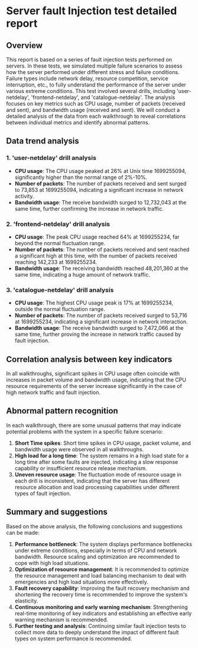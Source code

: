 # Server fault Injection test detailed report

## Overview

This report is based on a series of fault injection tests performed on servers. In these tests, we simulated multiple failure scenarios to assess how the server performed under different stress and failure conditions. Failure types include network delay, resource competition, service interruption, etc., to fully understand the performance of the server under various extreme conditions. This test involved several drills, including 'user-netdelay', 'frontend-netdelay', and 'catalogue-netdelay'. The analysis focuses on key metrics such as CPU usage, number of packets (received and sent), and bandwidth usage (received and sent). We will conduct a detailed analysis of the data from each walkthrough to reveal correlations between individual metrics and identify abnormal patterns.

## Data trend analysis

### 1. 'user-netdelay' drill analysis

- **CPU usage**: The CPU usage peaked at 26% at Unix time 1699255094, significantly higher than the normal range of 2%-10%.
- **Number of packets**: The number of packets received and sent surged to 73,853 at 1699255094, indicating a significant increase in network activity.
- **Bandwidth usage**: The receive bandwidth surged to 12,732,043 at the same time, further confirming the increase in network traffic.

### 2. 'frontend-netdelay' drill analysis

- **CPU usage**: The peak CPU usage reached 64% at 1699255234, far beyond the normal fluctuation range.
- **Number of packets**: The number of packets received and sent reached a significant high at this time, with the number of packets received reaching 142,233 at 1699255234.
- **Bandwidth usage**: The receiving bandwidth reached 48,201,360 at the same time, indicating a huge amount of network traffic.

### 3. 'catalogue-netdelay' drill analysis

- **CPU usage**: The highest CPU usage peak is 17% at 1699255234, outside the normal fluctuation range.
- **Number of packets**: The number of packets received surged to 53,716 at 1699255234, indicating a significant increase in network interaction.
- **Bandwidth usage**: The receive bandwidth surged to 7,472,066 at the same time, further proving the increase in network traffic caused by fault injection.

## Correlation analysis between key indicators

In all walkthroughs, significant spikes in CPU usage often coincide with increases in packet volume and bandwidth usage, indicating that the CPU resource requirements of the server increase significantly in the case of high network traffic and fault injection.

## Abnormal pattern recognition

In each walkthrough, there are some unusual patterns that may indicate potential problems with the system in a specific failure scenario:

1. **Short Time spikes**: Short time spikes in CPU usage, packet volume, and bandwidth usage were observed in all walkthroughs.
2. **High load for a long time**: The system remains in a high load state for a long time after some faults are injected, indicating a slow response capability or insufficient resource release mechanism.
3. **Uneven resource usage**: The fluctuation mode of resource usage in each drill is inconsistent, indicating that the server has different resource allocation and load processing capabilities under different types of fault injection.

## Summary and suggestions

Based on the above analysis, the following conclusions and suggestions can be made:

1. **Performance bottleneck**: The system displays performance bottlenecks under extreme conditions, especially in terms of CPU and network bandwidth. Resource scaling and optimization are recommended to cope with high load situations.
2. **Optimization of resource management**: It is recommended to optimize the resource management and load balancing mechanism to deal with emergencies and high load situations more effectively.
3. **Fault recovery capability**: Improving the fault recovery mechanism and shortening the recovery time is recommended to improve the system's elasticity.
4. **Continuous monitoring and early warning mechanism**: Strengthening real-time monitoring of key indicators and establishing an effective early warning mechanism is recommended.
5. **Further testing and analysis**: Continuing similar fault injection tests to collect more data to deeply understand the impact of different fault types on system performance is recommended.
